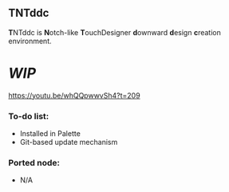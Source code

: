 TNTddc---**T**NTddc is **N**otch-like **T**ouchDesigner **d**ownward **d**esign **c**reation environment.# ***WIP***https://youtu.be/whQQpwwvSh4?t=209### To-do list:

- Installed in Palette- Git-based update mechanism### Ported node:- N/A